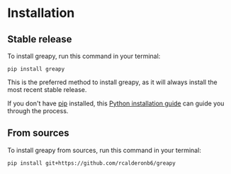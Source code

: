 # Installation

## Stable release

To install greapy, run this command in your terminal:

```
pip install greapy
```

This is the preferred method to install greapy, as it will always install the most recent stable release.

If you don't have [pip](https://pip.pypa.io) installed, this [Python installation guide](http://docs.python-guide.org/en/latest/starting/installation/) can guide you through the process.

## From sources

To install greapy from sources, run this command in your terminal:

```
pip install git+https://github.com/rcalderonb6/greapy
```
